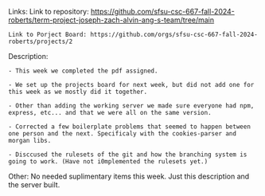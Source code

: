 Links:
Link to repository: https://github.com/sfsu-csc-667-fall-2024-roberts/term-project-joseph-zach-alvin-ang-s-team/tree/main

    Link to Porject Board: https://github.com/orgs/sfsu-csc-667-fall-2024-roberts/projects/2

Description:

    - This week we completed the pdf assigned.

    - We set up the projects board for next week, but did not add one for this week as we mostly did it together.

    - Other than adding the working server we made sure everyone had npm, express, etc... and that we were all on the same version.

    - Corrected a few boilerplate problems that seemed to happen between one person and the next. Specificaly with the cookies-parser and morgan libs.

    - Disccused the rulesets of the git and how the branching system is going to work. (Have not i0mplemented the rulesets yet.)

Other:
No needed suplimentary items this week. Just this description and the server built.
